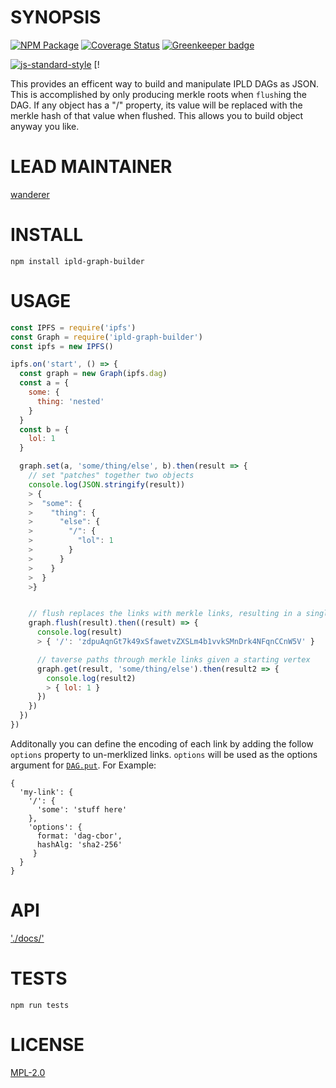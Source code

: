 # SYNOPSIS 
[![NPM Package](https://img.shields.io/npm/v/ipld-graph-builder.svg?style=flat-square)](https://www.npmjs.org/package/ipld-graph-builder)
[![Coverage Status](https://img.shields.io/coveralls/ipld/js-ipld-graph-builder.svg?style=flat-square)](https://coveralls.io/r/ipld/js-ipld-graph-builder)
[![Greenkeeper badge](https://img.shields.io/badge/GreenKeeper-Enabled-brightgreen.svg?longCache=true&style=flat-square)](https://greenkeeper.io/)  

[![js-standard-style](https://cdn.rawgit.com/feross/standard/master/badge.svg)](https://github.com/feross/standard) [!

This provides an efficent way to build and manipulate IPLD DAGs as JSON. This is accomplished by only producing merkle roots when `flush`ing the DAG. If any object has a "/" property, its value will be replaced with the merkle hash of that value when flushed. This allows you to build object anyway you like. 

# LEAD MAINTAINER

[wanderer](https://github.com/wanderer)

# INSTALL
`npm install ipld-graph-builder`

# USAGE

```javascript
const IPFS = require('ipfs')
const Graph = require('ipld-graph-builder')
const ipfs = new IPFS()

ipfs.on('start', () => {
  const graph = new Graph(ipfs.dag)
  const a = {
    some: {
      thing: 'nested'
    }
  }
  const b = {
    lol: 1
  }

  graph.set(a, 'some/thing/else', b).then(result => {
    // set "patches" together two objects
    console.log(JSON.stringify(result))
    > {
    >  "some": {
    >    "thing": {
    >      "else": {
    >        "/": {
    >          "lol": 1
    >        }
    >      }
    >    }
    >  }
    >}


    // flush replaces the links with merkle links, resulting in a single root hash
    graph.flush(result).then((result) => {
      console.log(result)
      > { '/': 'zdpuAqnGt7k49xSfawetvZXSLm4b1vvkSMnDrk4NFqnCCnW5V' }

      // taverse paths through merkle links given a starting vertex
      graph.get(result, 'some/thing/else').then(result2 => {
        console.log(result2)
        > { lol: 1 }
      })
    })
  })
})
```
Additonally you can define the encoding of each link by adding the follow `options` property to un-merklized links. `options` will be used as the options argument for [`DAG.put`](https://github.com/ipfs/interface-ipfs-core/tree/master/API/dag#dagput). For Example:
```
{
  'my-link': {
    '/': {
      'some': 'stuff here'
    },
    'options': {
      format: 'dag-cbor',
      hashAlg: 'sha2-256'
     }
  }
}
```

# API
['./docs/'](./docs/index.md)

# TESTS
`npm run tests`

# LICENSE
[MPL-2.0](https://tldrlegal.com/license/mozilla-public-license-2.0-(mpl-2))
